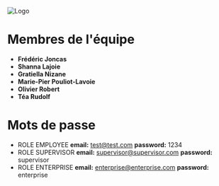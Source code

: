 ![Logo](https://raw.githubusercontent.com/teanutella/AppEmployee/master/src/main/webapp/resources/img/Logo.png)

# Membres de l'équipe
* **Frédéric Joncas**
* **Shanna Lajoie**
* **Gratiella Nizane**
* **Marie-Pier Pouliot-Lavoie**
* **Olivier Robert**
* **Téa Rudolf**

# Mots de passe
* ROLE EMPLOYEE **email:** test@test.com **password:** 1234 
* ROLE SUPERVISOR **email:** supervisor@supervisor.com **password:** supervisor
* ROLE ENTERPRISE **email:** enterprise@enterprise.com **password:** enterprise